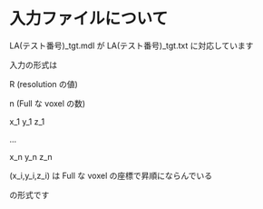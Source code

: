 # 入力ファイルについて
LA(テスト番号)_tgt.mdl が LA(テスト番号)_tgt.txt に対応しています 
  
入力の形式は  
  
R (resolution の値)  
  
n (Full な voxel の数)  
  
x_1 y_1 z_1  
  
...  
  
x_n y_n z_n  
  
(x_i,y_i,z_i) は Full な voxel の座標で昇順にならんでいる  
  
の形式です  
